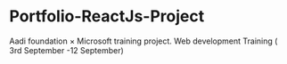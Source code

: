 # Portfolio-ReactJs-Project
 Aadi foundation × Microsoft training project. Web development Training ( 3rd September -12 September)
